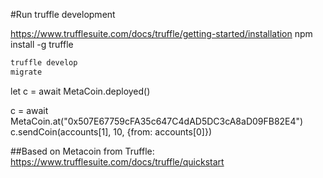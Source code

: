 
#Run truffle development


https://www.trufflesuite.com/docs/truffle/getting-started/installation
npm install -g truffle

```bash
truffle develop
migrate
```

let c = await MetaCoin.deployed()


c = await MetaCoin.at("0x507E67759cFA35c647C4dAD5DC3cA8aD09FB82E4")
c.sendCoin(accounts[1], 10, {from: accounts[0]})

##Based on Metacoin from Truffle:
https://www.trufflesuite.com/docs/truffle/quickstart
